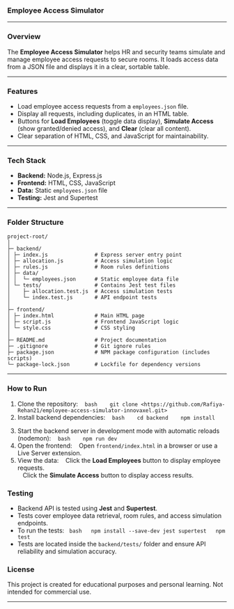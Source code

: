### **Employee Access Simulator**

***

### **Overview**

The **Employee Access Simulator** helps HR and security teams simulate and manage employee access requests to secure rooms. It loads access data from a JSON file and displays it in a clear, sortable table.

***

### **Features**

- Load employee access requests from a `employees.json` file.
- Display all requests, including duplicates, in an HTML table.
- Buttons for **Load Employees** (toggle data display), **Simulate Access** (show granted/denied access), and **Clear** (clear all content).
- Clear separation of HTML, CSS, and JavaScript for maintainability.

***

### **Tech Stack**

- **Backend:** Node.js, Express.js  
- **Frontend:** HTML, CSS, JavaScript  
- **Data:** Static `employees.json` file  
- **Testing:** Jest and Supertest

***

### **Folder Structure**

```
project-root/
│
├─ backend/
│ ├─ index.js               # Express server entry point
│ ├─ allocation.js          # Access simulation logic
│ ├─ rules.js               # Room rules definitions
│ ├─ data/
│ │  └─ employees.json      # Static employee data file
│ └─ tests/                 # Contains Jest test files
│    ├─ allocation.test.js  # Access simulation tests
│    └─ index.test.js       # API endpoint tests
│
├─ frontend/
│ ├─ index.html             # Main HTML page
│ ├─ script.js              # Frontend JavaScript logic
│ └─ style.css              # CSS styling
│
├─ README.md                # Project documentation
├─ .gitignore               # Git ignore rules
├─ package.json             # NPM package configuration (includes scripts)
└─ package-lock.json        # Lockfile for dependency versions
```

***

### **How to Run**

1. Clone the repository:
   ```bash
   git clone <https://github.com/Rafiya-Rehan21/employee-access-simulator-innovaxel.git>
   ```
2. Install backend dependencies:
   ```bash
   cd backend
   npm install
   ```
3. Start the backend server in development mode with automatic reloads (nodemon):
   ```bash
   npm run dev
   ```
4. Open the frontend:
   Open `frontend/index.html` in a browser or use a Live Server extension.
5. View the data:
   Click the **Load Employees** button to display employee requests.  
   Click the **Simulate Access** button to display access results.  

### **Testing**

- Backend API is tested using **Jest** and **Supertest**.
- Tests cover employee data retrieval, room rules, and access simulation endpoints.
- To run the tests:
  ```bash
  npm install --save-dev jest supertest
  npm test
  ```
- Tests are located inside the `backend/tests/` folder and ensure API reliability and simulation accuracy.

### License
This project is created for educational purposes and personal learning. Not intended for commercial use.

***